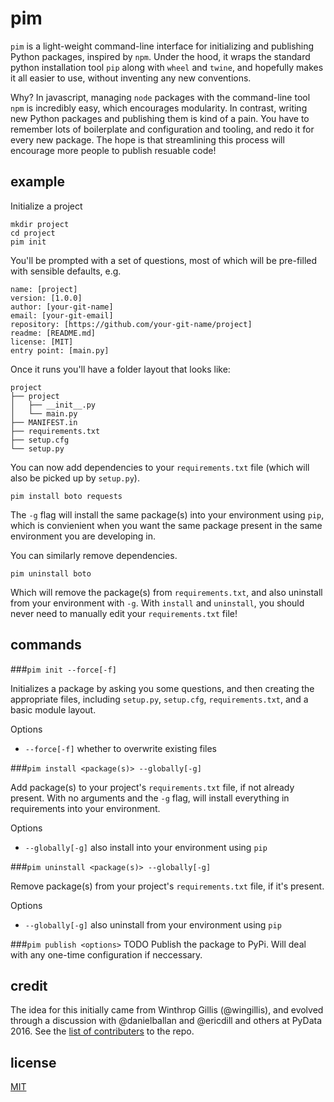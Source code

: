 # pim

`pim` is a light-weight command-line interface for initializing and publishing Python packages, inspired by `npm`. Under the hood, it wraps the standard python installation tool `pip` along with `wheel` and `twine`, and hopefully makes it all easier to use, without inventing any new conventions.

Why? In javascript, managing `node` packages with the command-line tool `npm` is incredibly easy, which encourages modularity. In contrast, writing new Python packages and publishing them is kind of a pain. You have to remember lots of boilerplate and configuration and tooling, and redo it for every new package. The hope is that streamlining this process will encourage more people to publish resuable code! 

## example

Initialize a project
```
mkdir project
cd project
pim init
```

You'll be prompted with a set of questions, most of which will be pre-filled with sensible defaults, e.g.

```
name: [project]
version: [1.0.0]
author: [your-git-name]
email: [your-git-email]
repository: [https://github.com/your-git-name/project]
readme: [README.md]
license: [MIT]
entry point: [main.py]
```

Once it runs you'll have a folder layout that looks like:
```
project
├── project
│   ├── __init__.py
│   └── main.py
├── MANIFEST.in
├── requirements.txt
├── setup.cfg
└── setup.py
```

You can now add dependencies to your `requirements.txt` file (which will also be picked up by `setup.py`).

```
pim install boto requests
```

The `-g` flag will install the same package(s) into your environment using `pip`, which is convienient when you want the same package present in the same environment you are developing in.

You can similarly remove dependencies.

```
pim uninstall boto
```

Which will remove the package(s) from `requirements.txt`, and also uninstall from your environment with `-g`. With `install` and `uninstall`, you should never need to manually edit your `requirements.txt` file!

## commands

###`pim init --force[-f]`

Initializes a package by asking you some questions, and then creating the appropriate files, including `setup.py`, `setup.cfg`, `requirements.txt`, and a basic module layout.

Options
- `--force[-f]` whether to overwrite existing files

###`pim install <package(s)> --globally[-g]`

Add package(s) to your project's `requirements.txt` file, if not already present. With no arguments and the `-g` flag, will install everything in requirements into your environment.

Options
- `--globally[-g]` also install into your environment using `pip`

###`pim uninstall <package(s)> --globally[-g]`

Remove package(s) from your project's `requirements.txt` file, if it's present.

Options
- `--globally[-g]` also uninstall from your environment using `pip`

###`pim publish <options>`
TODO Publish the package to PyPi. Will deal with any one-time configuration if neccessary.

## credit

The idea for this initially came from Winthrop Gillis (@wingillis), and evolved through a discussion with @danielballan and @ericdill and others at PyData 2016. See the [list of contributers](contributors.md) to the repo.

## license

[MIT](LICENSE)
